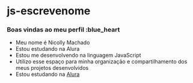 # js-escrevenome
### Boas vindas ao meu perfil :blue_heart
- Meu nome é Nicolly Machado
- Estou estudando na Alura
- Estou me desenvolvendo na linguagem JavaScript
- Utilizo esse espaço para minha organização e
compartilhamento dos meus projetos desenvolvidos
- Estou estudando na [Alura](https://www.alura.com.br)
